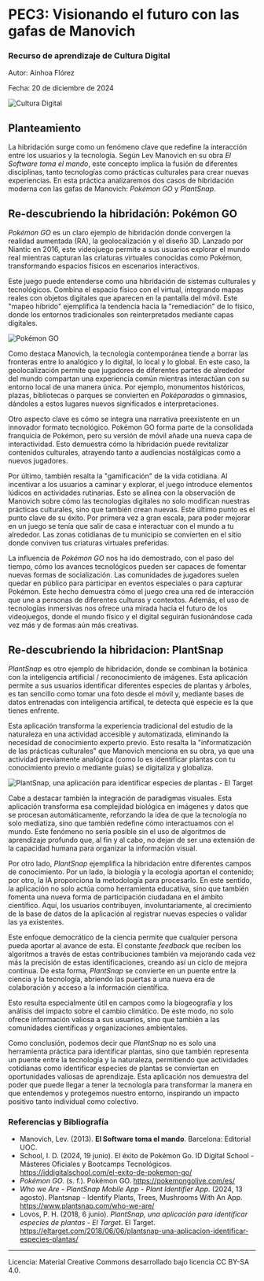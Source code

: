 # PEC3: Visionando el futuro con las gafas de Manovich 

### Recurso de aprendizaje de Cultura Digital 


Autor: Ainhoa Flórez


Fecha: 20 de diciembre de 2024

![Cultura Digital](https://miro.medium.com/max/1400/0*9PyyNvrO2PcD3KuU.png) 



## Planteamiento


La hibridación surge como un fenómeno clave que redefine la interacción entre los usuarios y la tecnología. Según Lev Manovich en su obra _El Software toma el mando_, este concepto implica la fusión de diferentes disciplinas, tanto tecnologías como prácticas culturales para crear nuevas experiencias. En esta práctica analizaremos dos casos de hibridación moderna con las gafas de Manovich: _Pokémon GO_ y _PlantSnap_.


## Re-descubriendo la hibridación: Pokémon GO

_Pokémon GO_ es un claro ejemplo de hibridación donde convergen la realidad aumentada (RA), la geolocalización y el diseño 3D. Lanzado por Niantic en 2016, este videojuego permite a sus usuarios explorar el mundo real mientras capturan las criaturas virtuales conocidas como Pokémon, transformando espacios físicos en escenarios interactivos.

Este  juego puede entenderse como una hibridación de sistemas culturales y tecnológicos. Combina el espacio físico con el virtual, integrando mapas reales con objetos digitales que aparecen en la pantalla del móvil. Este "mapeo híbrido" ejemplifica la tendencia hacia la "remediación" de lo físico, donde los entornos tradicionales son reinterpretados mediante capas digitales.

![Pokémon GO](https://lh3.googleusercontent.com/RGShDyVofSODXIJ0eQ9umAID8tCw9KdqBFrtgCEdrxjJijG1qZBryfECP9IRV1MOJhCk4Za4VYB34DE-hnPesZNNVYMwgHKs9KrNue3LNJRJuw=e365-w1920)

Como destaca Manovich, la tecnología contemporánea tiende a borrar las fronteras entre lo analógico y lo digital, lo local y lo global. En este caso, la geolocalización permite que jugadores de diferentes partes de alrededor del mundo compartan una experiencia común mientras interactúan con su entorno local de una manera única. Por ejemplo, monumentos históricos, plazas, bibliotecas o parques se convierten en _Poképaradas_ o gimnasios, dándoles a estos lugares nuevos significados e interpretaciones.

Otro aspecto clave es cómo se integra una narrativa preexistente en un innovador formato tecnológico. Pokémon GO forma parte de la consolidada franquicia de Pokémon, pero su versión de móvil añade una nueva capa de interactividad. Esto demuestra cómo la hibridación puede revitalizar contenidos culturales, atrayendo tanto a audiencias nostálgicas como a nuevos jugadores.

Por último, también resalta la "gamificación" de la vida cotidiana. Al incentivar a los usuarios a caminar y explorar, el juego introduce elementos lúdicos en actividades rutinarias. Esto se alinea con la observación de Manovich sobre cómo las tecnologías digitales no solo modifican nuestras prácticas culturales, sino que también crean nuevas. Este último punto es el punto clave de su éxito. Por primera vez a gran escala, para poder mejorar en un juego se tenía que salir de casa e interactuar con el mundo a tu alrededor. Las zonas cotidianas de tu municipio se convierten en el sitio donde conviven tus criaturas virtuales preferidas.

La influencia de _Pokémon GO_ nos ha ido demostrado, con el paso del tiempo, cómo los avances tecnológicos pueden ser capaces de fomentar nuevas formas de socialización.  Las comunidades de jugadores suelen quedar en público para participar en eventos especiales o para capturar Pokémon.  Este hecho demuestra cómo el juego crea una red de interacción que une a personas de diferentes culturas y contextos.  Además, el uso de tecnologías inmersivas nos ofrece una mirada hacia el futuro de los videojuegos, donde el mundo físico y el digital seguirán fusionándose cada vez más y de formas aún más creativas.


## Re-descubriendo la hibridacion: PlantSnap

_PlantSnap_ es otro ejemplo de hibridación, donde se combinan la botánica con la inteligencia artificial / reconocimiento de imágenes. Esta aplicación permite a sus usuarios identificar diferentes especies de plantas y árboles, es tan sencillo como tomar una foto desde el móvil y, mediante bases de datos entrenadas con inteligencia artifical, te detecta qué especie es la que tienes enfrente.

Esta aplicación transforma la experiencia tradicional del estudio de la naturaleza en una actividad accesible y automatizada, eliminando la necesidad de conocimiento experto previo. Esto resalta la "informatización de las prácticas culturales" que Manovich menciona en su obra, ya que una actividad previamente analógica (como lo es identificar plantas con tu conocimiento previo o mediante guías) se digitaliza y globaliza.

![PlantSnap, una aplicación para identificar especies de plantas - El Target](https://lh3.googleusercontent.com/proxy/6fMRtcz-Jw7Xtq_LFsf0glCkWt4dQhOLcSCMl9knA_7e-sEd2vZDpgXNnHqvKF38Ggb9riAwZ4Qa1l3GoH8RKIxpI01zVowrSanmzlF6vRgAtq5SOcNWOsE5_Q)

Cabe a destacar también la integración de paradigmas visuales. Esta aplicación transforma esa complejidad biológica en imágenes y datos que se procesan automáticamente, reforzando la idea de que la tecnología no solo mediatiza, sino que también redefine cómo interactuamos con el mundo. Este fenómeno no sería posible sin el uso de algoritmos de aprendizaje profundo que, al fin y al cabo, no dejan de ser una extensión de la capacidad humana para organizar la información visual.

Por otro lado, _PlantSnap_ ejemplifica la hibridación entre diferentes campos de conocimiento. Por un lado, la biología y la ecología aportan el contenido; por otro, la IA proporciona la metodología para procesarlo. En este sentido, la aplicación no solo actúa como herramienta educativa, sino que también fomenta una nueva forma de participación ciudadana en el ámbito científico. Aquí, los usuarios contribuyen, involuntariamente, al crecimiento de la base de datos de la aplicación al registrar nuevas especies o validar las ya existentes.

Este enfoque democrático de la ciencia permite que cualquier persona pueda aportar al avance de esta. El constante _feedback_ que reciben los algoritmos a través de estas contribuciones también va mejorando cada vez más la precisión de estas identificaciones, creando así un ciclo de mejora continua. De esta forma, _PlantSnap_ se convierte en un puente entre la ciencia y la tecnología, abriendo las puertas a una nueva era de colaboración y acceso a la información científica.

Esto resulta especialmente útil en campos como la biogeografía y los análisis del impacto sobre el cambio climático. De este modo, no solo ofrece información valiosa a sus usuarios, sino que también a las comunidades científicas y organizaciones ambientales.

Como conclusión, podemos decir que _PlantSnap_ no es solo una herramienta práctica para identificar plantas, sino que también representa un puente entre la tecnología y la naturaleza, permitiendo que actividades cotidianas como identificar especies de plantas se conviertan en oportunidades valiosas de aprendizaje. Esta aplicación nos demuestra del poder que puede llegar a tener la tecnología para transformar la manera en que entendemos y protegemos nuestro entorno, inspirando un impacto positivo tanto individual como colectivo.


### Referencias y Bibliografía

* Manovich, Lev. (2013). **El Software toma el mando**. Barcelona: Editorial UOC.
* School, I. D. (2024, 19 junio). El éxito de Pokémon Go. ID Digital School - Másteres Oficiales y Bootcamps Tecnológicos.   https://iddigitalschool.com/el-exito-de-pokemon-go/
* _Pokémon GO_. (s. f.). Pokémon GO. https://pokemongolive.com/es/
* _Who we Are - PlantSnap Mobile App - Plant Identifier App_. (2024, 13 agosto). Plantsnap - Identify Plants, Trees, Mushrooms With An App. https://www.plantsnap.com/who-we-are/
* Lovos, P. H. (2018, 6 junio). _PlantSnap, una aplicación para identificar especies de plantas - El Target_. El Target. https://eltarget.com/2018/06/06/plantsnap-una-aplicacion-identificar-especies-plantas/


----

Licencia: Material Creative Commons desarrollado bajo licencia CC BY-SA 4.0. 
